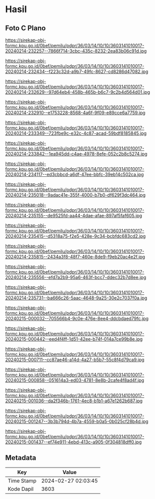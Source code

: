 # Hasil

## Foto C Plano

https://sirekap-obj-formc.kpu.go.id/0bef/pemilu/pdpr/36/03/14/10/10/3603141010017-20240214-232257--7866f714-3cbc-435c-8232-2ea83b06c91d.jpg

https://sirekap-obj-formc.kpu.go.id/0bef/pemilu/pdpr/36/03/14/10/10/3603141010017-20240214-232434--f223c32d-a9b7-49fc-8627-cd8286d47082.jpg

https://sirekap-obj-formc.kpu.go.id/0bef/pemilu/pdpr/36/03/14/10/10/3603141010017-20240214-232629--97d64eb4-458b-465b-b6c7-9c2b4d564d01.jpg

https://sirekap-obj-formc.kpu.go.id/0bef/pemilu/pdpr/36/03/14/10/10/3603141010017-20240214-232910--e1753228-8568-4a6f-9f09-e89cce6a7759.jpg

https://sirekap-obj-formc.kpu.go.id/0bef/pemilu/pdpr/36/03/14/10/10/3603141010017-20240214-233349--723fbe9c-e32c-4c87-acad-59bdf8185845.jpg

https://sirekap-obj-formc.kpu.go.id/0bef/pemilu/pdpr/36/03/14/10/10/3603141010017-20240214-233842--1ea945dd-c4ae-4978-8efe-052c2b8c5274.jpg

https://sirekap-obj-formc.kpu.go.id/0bef/pemilu/pdpr/36/03/14/10/10/3603141010017-20240214-234117--ed3cbbcd-a6df-47ee-bbfc-39eb14c502ca.jpg

https://sirekap-obj-formc.kpu.go.id/0bef/pemilu/pdpr/36/03/14/10/10/3603141010017-20240214-235018--9adac41e-355f-4000-b7b0-df629f3dc464.jpg

https://sirekap-obj-formc.kpu.go.id/0bef/pemilu/pdpr/36/03/14/10/10/3603141010017-20240214-235155--de9525fd-aa44-4dae-afae-897af5faf605.jpg

https://sirekap-obj-formc.kpu.go.id/0bef/pemilu/pdpr/36/03/14/10/10/3603141010017-20240214-235415--d5318a75-f2e5-428e-9c34-bcbfdc683cd2.jpg

https://sirekap-obj-formc.kpu.go.id/0bef/pemilu/pdpr/36/03/14/10/10/3603141010017-20240214-235815--2434a3f8-48f7-460e-8de9-f9eb20ac4e2f.jpg

https://sirekap-obj-formc.kpu.go.id/0bef/pemilu/pdpr/36/03/14/10/10/3603141010017-20240214-235556--efd7a2b9-95a6-463f-bcc7-ddec32b7d8ee.jpg

https://sirekap-obj-formc.kpu.go.id/0bef/pemilu/pdpr/36/03/14/10/10/3603141010017-20240214-235731--ba666c26-5aac-4648-9a25-30e2c7037f0a.jpg

https://sirekap-obj-formc.kpu.go.id/0bef/pemilu/pdpr/36/03/14/10/10/3603141010017-20240215-000032--705566b4-9c0e-476e-8ee4-ddcbdaed79fc.jpg

https://sirekap-obj-formc.kpu.go.id/0bef/pemilu/pdpr/36/03/14/10/10/3603141010017-20240215-000442--eed4f4ff-1d51-42ee-b74f-014a7ce99b8e.jpg

https://sirekap-obj-formc.kpu.go.id/0bef/pemilu/pdpr/36/03/14/10/10/3603141010017-20240215-000711--cc87ae46-a14d-4a27-b5b7-55c8f4d79ca9.jpg

https://sirekap-obj-formc.kpu.go.id/0bef/pemilu/pdpr/36/03/14/10/10/3603141010017-20240215-000858--051614a3-ed03-4781-8e8b-2cafe4f8ad4f.jpg

https://sirekap-obj-formc.kpu.go.id/0bef/pemilu/pdpr/36/03/14/10/10/3603141010017-20240215-001036--da2f346b-1761-4ec8-b1b1-a67e1262b687.jpg

https://sirekap-obj-formc.kpu.go.id/0bef/pemilu/pdpr/36/03/14/10/10/3603141010017-20240215-001247--3b3b794d-4b7a-4559-b0a5-0b025cf28b4d.jpg

https://sirekap-obj-formc.kpu.go.id/0bef/pemilu/pdpr/36/03/14/10/10/3603141010017-20240215-001437--ef74e911-4ebd-413c-a905-0f304818dff0.jpg


## Metadata

| Key        | Value               |
| ---------- | ------------------- |
| Time Stamp | 2024-02-27 02:03:45 |
| Kode Dapil | 3603                |



